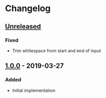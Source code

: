 # Changelog

## [Unreleased][]

### Fixed

- Trim whitespace from start and end of input

## [1.0.0][] - 2019-03-27

### Added

- Initial implementation


[Unreleased]: https://github.com/niksy/domelo/compare/v1.0.0...HEAD
[1.0.0]: https://github.com/niksy/domelo/tree/v1.0.0
